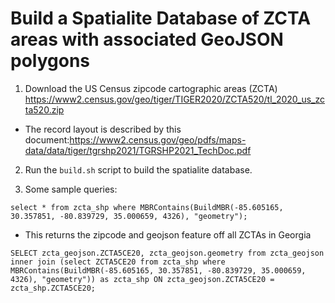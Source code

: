# Build a Spatialite Database of ZCTA areas with associated GeoJSON polygons

1. Download the US Census zipcode cartographic areas (ZCTA)
  https://www2.census.gov/geo/tiger/TIGER2020/ZCTA520/tl_2020_us_zcta520.zip
  * The record layout is described by this document:https://www2.census.gov/geo/pdfs/maps-data/data/tiger/tgrshp2021/TGRSHP2021_TechDoc.pdf

2. Run the `build.sh` script to build the spatialite database.

3. Some sample queries:
```
select * from zcta_shp where MBRContains(BuildMBR(-85.605165, 30.357851, -80.839729, 35.000659, 4326), "geometry");
```

* This returns the zipcode and geojson feature off all ZCTAs in Georgia
```
SELECT zcta_geojson.ZCTA5CE20, zcta_geojson.geometry from zcta_geojson inner join (select ZCTA5CE20 from zcta_shp where MBRContains(BuildMBR(-85.605165, 30.357851, -80.839729, 35.000659, 4326), "geometry")) as zcta_shp ON zcta_geojson.ZCTA5CE20 = zcta_shp.ZCTA5CE20;
```
